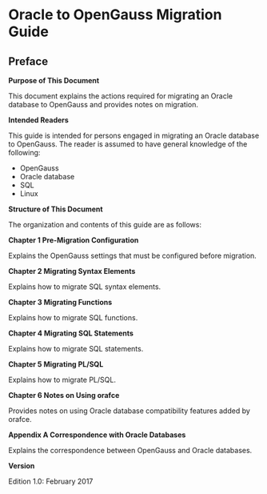 Oracle to OpenGauss Migration Guide
===

Preface
---

**Purpose of This Document**

This document explains the actions required for migrating an Oracle database to OpenGauss and provides notes on migration.

**Intended Readers**

This guide is intended for persons engaged in migrating an Oracle database to OpenGauss. 
The reader is assumed to have general knowledge of the following:

 - OpenGauss
 - Oracle database
 - SQL
 - Linux


**Structure of This Document**

The organization and contents of this guide are as follows:


**Chapter 1 Pre-Migration Configuration**

Explains the OpenGauss settings that must be configured before migration.


**Chapter 2 Migrating Syntax Elements**

Explains how to migrate SQL syntax elements.


**Chapter 3 Migrating Functions**

Explains how to migrate SQL functions.


**Chapter 4 Migrating SQL Statements**

Explains how to migrate SQL statements.


**Chapter 5 Migrating PL/SQL**

Explains how to migrate PL/SQL.


**Chapter 6 Notes on Using orafce**

Provides notes on using Oracle database compatibility features added by orafce.


**Appendix A Correspondence with Oracle Databases**

Explains the correspondence between OpenGauss and Oracle databases.


**Version**

Edition 1.0: February 2017

